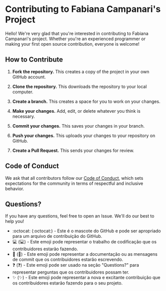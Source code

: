 # Contributing to Fabiana Campanari's Project

Hello! We're very glad that you're interested in contributing to Fabiana Campanari's project. Whether you're an experienced programmer or making your first open source contribution, everyone is welcome!

## How to Contribute

1. **Fork the repository.** This creates a copy of the project in your own GitHub account.

2. **Clone the repository.** This downloads the repository to your local computer.

3. **Create a branch.** This creates a space for you to work on your changes.

4. **Make your changes.** Add, edit, or delete whatever you think is necessary.

5. **Commit your changes.** This saves your changes in your branch.

6. **Push your changes.** This uploads your changes to your repository on GitHub.

7. **Create a Pull Request.** This sends your changes for review.

## Code of Conduct

We ask that all contributors follow our [Code of Conduct](CODE_OF_CONDUCT.md), which sets expectations for the community in terms of respectful and inclusive behavior.

## Questions?

If you have any questions, feel free to open an Issue. We'll do our best to help you!



* :octocat: (:octocat:) - Este é o mascote do GitHub e pode ser apropriado para um arquivo de contribuição do GitHub.
* :computer: (:computer:) - Este emoji pode representar o trabalho de codificação que os contribuidores estarão fazendo.
* :memo: (:memo:) - Este emoji pode representar a documentação ou as mensagens de commit que os contribuidores estarão escrevendo.
* :question: (:question:) - Este emoji pode ser usado na seção "Questions?" para representar perguntas que os contribuidores possam ter.
* :sparkles: (:sparkles:) - Este emoji pode representar a nova e excitante contribuição que os contribuidores estarão fazendo para o seu projeto.

